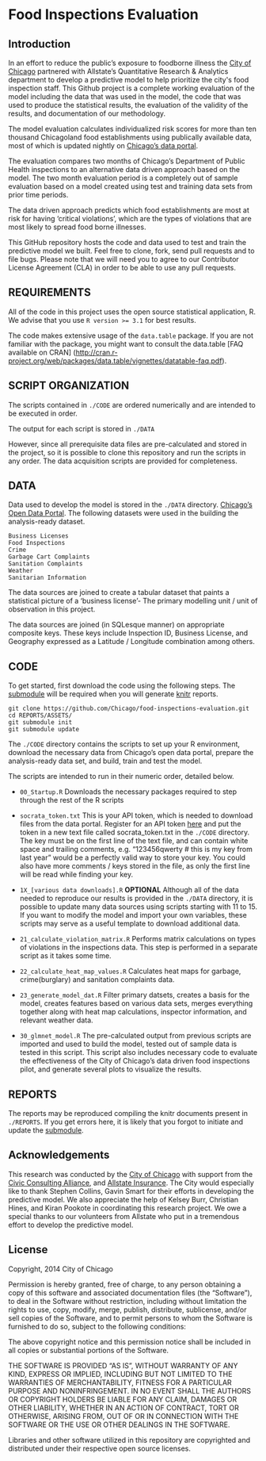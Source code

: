 Food Inspections Evaluation
============================

Introduction
------------

In an effort to reduce the public’s exposure to foodborne illness the [City of Chicago](https://github.com/Chicago) partnered with Allstate’s Quantitative Research & Analytics department to develop a predictive model to help prioritize the city's food inspection staff.  This Github project is a complete working evaluation of the model including the data that was used in the model, the code that was used to produce the statistical results, the evaluation of the validity of the results, and documentation of our methodology.

The model evaluation calculates individualized risk scores for more than ten thousand Chicagoland food establishments using publically available data, most of which is updated nightly on [Chicago’s data portal]( https://data.cityofchicago.org/).

The evaluation compares two months of Chicago’s Department of Public Health inspections to an alternative data driven approach based on the model. The two month evaluation period is a completely out of sample evaluation based on a model created using test and training data sets from prior time periods.

The data driven approach predicts which food establishments are most at risk for having ‘critical violations’, which are the types of violations that are most likely to spread food borne illnesses.

This GitHub repository hosts the code and data used to test and train the predictive model we built. Feel free to clone, fork, send pull requests and to file bugs.  Please note that we will need you to agree to our Contributor License Agreement (CLA) in order to be able to use any pull requests.

REQUIREMENTS
------------

All of the code in this project uses the open source statistical application, R.  We advise that you use ```R version >= 3.1``` for best results. 

The code makes extensive usage of the ``data.table`` package. If you are not familiar with the package, you might want to consult the data.table [FAQ available on CRAN] (http://cran.r-project.org/web/packages/data.table/vignettes/datatable-faq.pdf).


SCRIPT ORGANIZATION
------

The scripts contained in `./CODE` are ordered numerically and are intended to be executed in order. 

The output for each script is stored in `./DATA`

However, since all prerequisite data files are pre-calculated and stored in the project, so it is possible to clone this repository and run the scripts in any order.  The data acquisition scripts are provided for completeness.

DATA
------

Data used to develop the model is stored in the ``./DATA`` directory. [Chicago’s Open Data Portal](http://data.cityofchicago.org). The following datasets were used in the building the analysis-ready dataset. 

```
Business Licenses
Food Inspections 
Crime
Garbage Cart Complaints
Sanitation Complaints
Weather
Sanitarian Information
```

The data sources are joined to create a tabular dataset that paints a statistical picture of a ‘business license’- The primary modelling unit / unit of observation in this project.

The data sources are joined (in SQLesque manner) on appropriate composite keys. These keys include Inspection ID, Business License, and Geography expressed as a Latitude / Longitude combination among others. 

CODE
-------------------
 
To get started, first download the code using the following steps. The [submodule](http://git-scm.com/docs/git-submodule) will be required when you will generate [knitr](http://cran.r-project.org/web/packages/knitr/index.html) reports.

<a name="CODE"></a>
```
git clone https://github.com/Chicago/food-inspections-evaluation.git
cd REPORTS/ASSETS/
git submodule init
git submodule update

```


The ``./CODE`` directory contains the scripts to set up your R environment, download the necessary data from Chicago’s open data portal, prepare the analysis-ready data set, and build, train and test the model.

The scripts are intended to run in their numeric order, detailed below.

+    ```00_Startup.R``` Downloads the necessary packages required to step through the rest of the R scripts

+  ```socrata_token.txt``` This is your API token, which is needed to download files from the data portal. Register for an API token [here](https://support.socrata.com/hc/en-us/articles/202950038-How-to-obtain-an-App-Token-aka-API-Key-) and put the token in a new text file called socrata_token.txt in the ``./CODE`` directory. The key must be on the first line of the text file, and can contain white space and trailing comments, e.g. “123456qwerty # this is my key from last year” would be a perfectly valid way to store your key. You could also have more comments / keys stored in the file, as only the first line will be read while finding your key. 

+    ```1X_[various data downloads].R``` **OPTIONAL**  Although all of the data needed to reproduce our results is provided in the `./DATA` directory, it is possible to update many data sources using scripts starting with 11 to 15. If you want to modify the model and import your own variables, these scripts may serve as a useful template to download additional data.

+    ```21_calculate_violation_matrix.R``` Performs matrix calculations on types of violations in the inspections data. This step is performed in a separate script as it takes some time.

+	```22_calculate_heat_map_values.R``` Calculates heat maps for garbage, crime(burglary) and sanitation complaints data. 

+	```23_generate_model_dat.R``` Filter primary datsets, creates a basis for the model, creates features based on various data sets, merges everything together along with heat map calculations, inspector information, and relevant weather data.

+	```30_glmnet_model.R``` The pre-calculated output from previous scripts are imported and used to build the model, tested out of sample data is tested in this script. This script also includes necessary code to evaluate the effectiveness of the City of Chicago’s data driven food inspections pilot, and generate several plots to visualize the results.

REPORTS
-------

The reports may be reproduced compiling the knitr documents present in ``./REPORTS``. If you get errors here, it is likely that you forgot to initiate and update the [submodule](#CODE).


Acknowledgements
----------------
This research was conducted by the [City of Chicago](http://www.cityofchicago.org/city/en/depts/doit.html) with support from the [Civic Consulting Alliance](http://www.ccachicago.org/), and [Allstate Insurance](https://www.allstate.com/). The City would especially like to thank Stephen Collins, Gavin Smart for their efforts in developing the predictive model. We also appreciate the help of Kelsey Burr, Christian Hines, and Kiran Pookote in coordinating this research project. We owe a special thanks to our volunteers from Allstate who put in a tremendous effort to develop the predictive model.

License
-------
Copyright, 2014 City of Chicago

Permission is hereby granted, free of charge, to any person obtaining a copy of this software and associated documentation files (the “Software”), to deal in the Software without restriction, including without limitation the rights to use, copy, modify, merge, publish, distribute, sublicense, and/or sell copies of the Software, and to permit persons to whom the Software is furnished to do so, subject to the following conditions:

The above copyright notice and this permission notice shall be included in all copies or substantial portions of the Software.

THE SOFTWARE IS PROVIDED “AS IS”, WITHOUT WARRANTY OF ANY KIND, EXPRESS OR IMPLIED, INCLUDING BUT NOT LIMITED TO THE WARRANTIES OF MERCHANTABILITY, FITNESS FOR A PARTICULAR PURPOSE AND NONINFRINGEMENT. IN NO EVENT SHALL THE AUTHORS OR COPYRIGHT HOLDERS BE LIABLE FOR ANY CLAIM, DAMAGES OR OTHER LIABILITY, WHETHER IN AN ACTION OF CONTRACT, TORT OR OTHERWISE, ARISING FROM, OUT OF OR IN CONNECTION WITH THE SOFTWARE OR THE USE OR OTHER DEALINGS IN THE SOFTWARE.

Libraries and other software utilized in this repository are copyrighted and distributed under their respective open source licenses.
